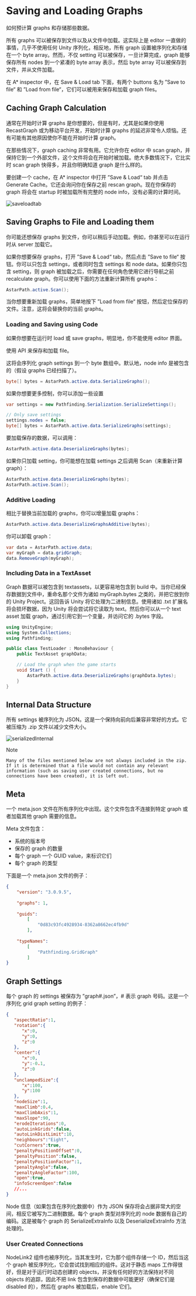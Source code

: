 # Saving and Loading Graphs

如何预计算 graphs 和存储那些数据。

所有 graphs 可以被保存到文件以及从文件中加载。这实际上是 editor 一直做的事情，几乎不使用任何 Unity 序列化，相反地，所有 graph 设置被序列化和存储在一个 byte array。然而，不仅 setting 可以被保存，一旦计算完成，graph 能够保存所有 nodes 到一个紧凑的 byte array 表示，然后 byte array 可以被保存到文件，并从文件加载。

在 A* inspector 中，在 Save & Load tab 下面，有两个 buttons 名为 ”Save to file“ 和 ”Load from file“，它们可以被用来保存和加载 graph files。

## Caching Graph Calculation

通常在开始时计算 graphs 是你想要的，但是有时，尤其是如果你使用 RecastGraph 或为移动平台开发，开始时计算 graphs 的延迟非常令人烦恼。还有可能有其他原因使你不能在开始时计算 graph。

在那些情况下，graph caching 非常有用。它允许你在 editor 中 scan graph，并保持它到一个外部文件，这个文件将会在开始时被加载。绝大多数情况下，它比实时 scan graph 快得多，并且你明确知道 graph 是什么样的。

要创建一个 cache，在 A* inspector 中打开 ”Save & Load“ tab 并点击 Generate Cache。它还会询问你在保存之前 rescan graph。现在你保存的 graph 将会在 startup 时被加载所有完整的 node info，没有必需的计算时间。

![saveloadtab](../../Image/saveloadtab.png)

## Saving Graphs to File and Loading them

你可能还想保存 graphs 到文件，你可以稍后手动加载。例如，你甚至可以在运行时从 server 加载它。

如果你想要保存 graphs，打开 ”Save & Load“ tab，然后点击 ”Save to file“ 按钮。你可以只包含 settings，或者同时包含 settings 和 node data。如果你只包含 setting，则 graph 被加载之后，你需要在任何角色使用它进行导航之前 recalculate graph。你可以使用下面的方法重新计算所有 graphs：

```C#
AstarPath.active.Scan();
```
当你想要重新加载 graphs，简单地按下 ”Load from file“ 按钮，然后定位保存的文件。注意，这将会替换你的当前 graphs。

### Loading and Saving using Code

如果你想要在运行时 load 或 save graphs，明显地，你不能使用 editor 界面。

使用 API 来保存和加载 file。

这将会序列化 graph settings 到一个 byte 数组中。默认地，node info 是被包含的（假设 graphs 已经扫描了）。

```C#
byte[] bytes = AstarPath.active.data.SerializeGraphs();
```

如果你想要更多控制，你可以添加一些设置

```C#
var settings = new Pathfinding.Serialization.SerializeSettings();

// Only save settings
settings.nodes = false;
byte[] bytes = AstarPath.active.data.SerializeGraphs(settings);
```

要加载保存的数据，可以调用：

```C#
AstarPath.active.data.DeserializeGraphs(bytes);
```

如果你只加载 setting，你可能想在加载 settings 之后调用 Scan（来重新计算 graph）：

```C#
AstarPath.active.data.DeserializeGraphs(bytes);
AstarPath.active.Scan();
```

### Additive Loading

相比于替换当前加载的 graphs，你可以增量加载 graphs：

```C#
AstarPath.active.data.DeserializeGraphsAdditive(bytes);
```

你可以卸载 graph：

```C#
var data = AstarPath.active.data;
var myGraph = data.gridGraph;
data.RemoveGraph(myGraph);
```

### Including Data in a TextAsset

Graph 数据可以被包含到 textassets，以更容易地包含到 build 中。当你已经保存数据到文件中，重命名那个文件为诸如 myGraph.bytes 之类的，并把它放到你的 Unity Project。这回告诉 Unity 将它处理为二进制信息。使用诸如 .txt 扩展名将会损坏数据，因为 Unity 将会尝试将它读取为 text。然后你可以从一个 text asset 加载 graph，通过引用它到一个变量，并访问它的 .bytes 字段。

```C#
using UnityEngine;
using System.Collections;
using Pathfinding;

public class TestLoader : MonoBehaviour {
    public TextAsset graphData;

    // Load the graph when the game starts
    void Start () {
        AstarPath.active.data.DeserializeGraphs(graphData.bytes);
    }
}
```

## Internal Data Structure

所有 settings 被序列化为 JSON。这是一个保持向前向后兼容非常好的方式。它被压缩为 .zip 文件以减少文件大小。

![serializedInternal](../../Image/serializedInternal.png)

Note

    Many of the files mentioned below are not always included in the zip. If it is determined that a file would not contain any relevant information (such as saving user created connections, but no connections have been created), it is left out.

## Meta

一个 meta.json 文件在所有序列化中出现。这个文件包含不连接到特定 graph 或者加载其他 graph 需要的信息。

Meta 文件包含：

- 系统的版本号
- 保存的 graph 的数量
- 每个 graph 一个 GUID value，来标识它们
- 每个 graph 的类型

下面是一个 meta.json 文件的例子：

```json
{
    "version": "3.0.9.5",
    
    "graphs": 1,
    
    "guids": 
        [
            "0d83c93fc4928934-8362a8662ec4fb9d"
        ],
    
    "typeNames": 
        [
            "Pathfinding.GridGraph"
        ]
}
```

## Graph Settings

每个 graph 的 settings 被保存为 ”graph#.json”，# 表示 graph 号码。这是一个序列化 grid graph setting 的例子：

```json
{
   "aspectRatio":1,
   "rotation":{
      "x":0,
      "y":0,
      "z":0
   },
   "center":{
      "x":0,
      "y":-0.1,
      "z":0
   },
   "unclampedSize":{
      "x":100,
      "y":100
   },
   "nodeSize":1,
   "maxClimb":0.4,
   "maxClimbAxis":1,
   "maxSlope":90,
   "erodeIterations":0,
   "autoLinkGrids":false,
   "autoLinkDistLimit":10,
   "neighbours":"Eight",
   "cutCorners":true,
   "penaltyPositionOffset":0,
   "penaltyPosition":false,
   "penaltyPositionFactor":1,
   "penaltyAngle":false,
   "penaltyAngleFactor":100,
   "open":true,
   "infoScreenOpen":false
   //...
}
```

Node 信息（如果包含在序列化数据中）作为 JSON 保存将会占据非常大的空间，相反它被写为二进制数据。每个 graph 类型对序列化的 node 数据有自己的编码。这是被每个 graph 的 SerializeExtraInfo 以及 DeserializeExtraInfo 方法处理的。

### User Created Connections

NodeLink2 组件也被序列化，当其发生时，它为那个组件存储一个 ID，然后当这个 graph 被反序列化，它会尝试找到相应的组件。这对于静态 maps 工作得很好，但是对于运行时动态创建的 objects，并没有任何好的方法保持对不同 objects 的追踪，因此不把 link 包含到保存的数据中可能更好（确保它们是 disabled 的），然后在 graphs 被加载后，enable 它们。

